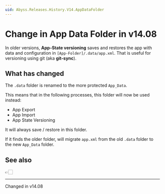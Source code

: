 ```yaml
---
uid: Abyss.Releases.History.V14.AppDataFolder
---
```


# Change in App Data Folder in v14.08

In older versions, **App-State versioning** saves and restores the app with data and configuration in `[App-Folder]/.data/app.xml`.
That is useful for versioning using git (aka **git-sync**).

## What has changed

The `.data` folder is renamed to the more protected `App_Data`.

This means that in the following processes, this folder will now be used instead:

* App Export
* App Import
* App State Versioning

It will always save / restore in this folder.

If it finds the older folder, will migrate `app.xml` from the old `.data` folder to the new `App_Data` folder.

## See also

👉🏻 [](xref:Abyss.Releases.History.V14.AppZip)

---

Changed in v14.08
